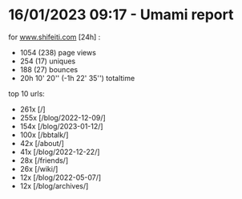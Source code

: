 # 16/01/2023 09:17 - Umami report
for www.shifeiti.com [24h] :

 - 1054 (238) page views
 - 254 (17) uniques
 - 188 (27) bounces
 - 20h 10' 20'' (-1h 22' 35'') totaltime


top 10 urls:
 - 261x [/]
 - 255x [/blog/2022-12-09/]
 - 154x [/blog/2023-01-12/]
 - 100x [/bbtalk/]
 - 42x [/about/]
 - 41x [/blog/2022-12-22/]
 - 28x [/friends/]
 - 26x [/wiki/]
 - 12x [/blog/2022-05-07/]
 - 12x [/blog/archives/]


